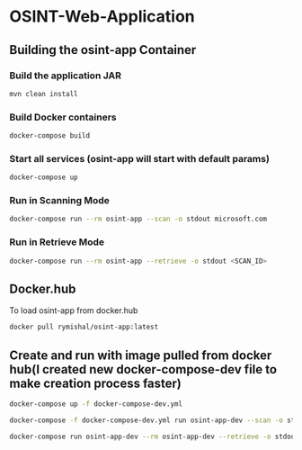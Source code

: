 # OSINT-Web-Application

## Building the osint-app Container

### Build the application JAR
```bash
mvn clean install
```
### Build Docker containers

```bash
docker-compose build
```
### Start all services (osint-app will start with default params)
```bash
docker-compose up
```

### Run in Scanning Mode
```bash
docker-compose run --rm osint-app --scan -o stdout microsoft.com
```

### Run in Retrieve Mode
```bash
docker-compose run --rm osint-app --retrieve -o stdout <SCAN_ID>
```

## Docker.hub
To load osint-app from docker.hub
```bash
docker pull rymishal/osint-app:latest
```

## Create and run with image pulled from docker hub(I created new docker-compose-dev file to make creation process faster)

```bash
docker-compose up -f docker-compose-dev.yml
```
```bash
docker-compose -f docker-compose-dev.yml run osint-app-dev --scan -o stdout microsoft.com
```

```bash
docker-compose run osint-app-dev --rm osint-app-dev --retrieve -o stdout <SCAN_ID>
```